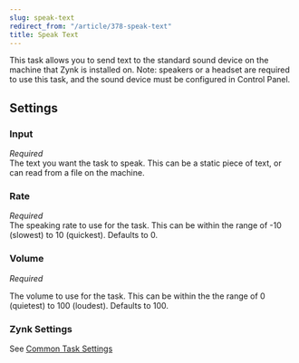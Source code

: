 ```yaml
---
slug: speak-text
redirect_from: "/article/378-speak-text"
title: Speak Text
---
```

This task allows you to send text to the standard sound device on the machine that Zynk is installed on. Note: speakers or a headset are required to use this task, and the sound device must be configured in Control Panel.

## Settings
### Input
_Required_  
The text you want the task to speak. This can be a static piece of text, or can read from a file on the machine.

### Rate
_Required_  
The speaking rate to use for the task. This can be within the range of -10 (slowest) to 10 (quickest). Defaults to 0.

### Volume
_Required_  

The volume to use for the task. This can be within the the range of 0 (quietest) to 100 (loudest). Defaults to 100.

### Zynk Settings
See [Common Task Settings](common-task-settings)